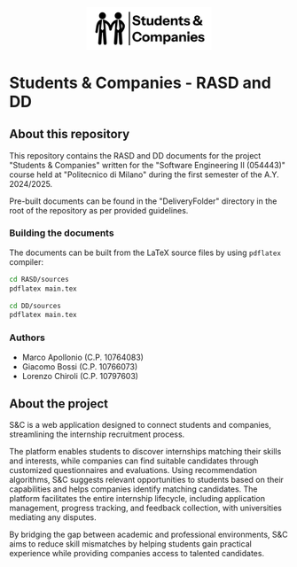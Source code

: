 <div align="center">
    <br>
    <img src=".github/assets/SC_Logo.png" alt="SC_Logo" width="45%" height="45%">
    <br>
</div>

# Students & Companies - RASD and DD

## About this repository

This repository contains the RASD and DD documents for the project "Students & Companies" written for the "Software 
Engineering II (054443)" course held at "Politecnico di Milano" during the first semester of the A.Y. 2024/2025.

Pre-built documents can be found in the "DeliveryFolder" directory in the root of the repository as per provided 
guidelines.

### Building the documents

The documents can be built from the LaTeX source files by using `pdflatex` compiler:

```bash
cd RASD/sources
pdflatex main.tex
```

```bash
cd DD/sources
pdflatex main.tex
```

### Authors

- Marco Apollonio (C.P. 10764083)
- Giacomo Bossi (C.P. 10766073)
- Lorenzo Chiroli (C.P. 10797603)

## About the project

S&C is a web application designed to connect students and companies, streamlining the internship recruitment process.

The platform enables students to discover internships matching their skills and interests, while companies can find 
suitable candidates through customized questionnaires and evaluations. Using recommendation algorithms, S&C suggests 
relevant opportunities to students based on their capabilities and helps companies identify matching candidates. The 
platform facilitates the entire internship lifecycle, including application management, progress tracking, and feedback 
collection, with universities mediating any disputes.

By bridging the gap between academic and professional environments, S&C aims to reduce skill mismatches by helping 
students gain practical experience while providing companies access to talented candidates.
